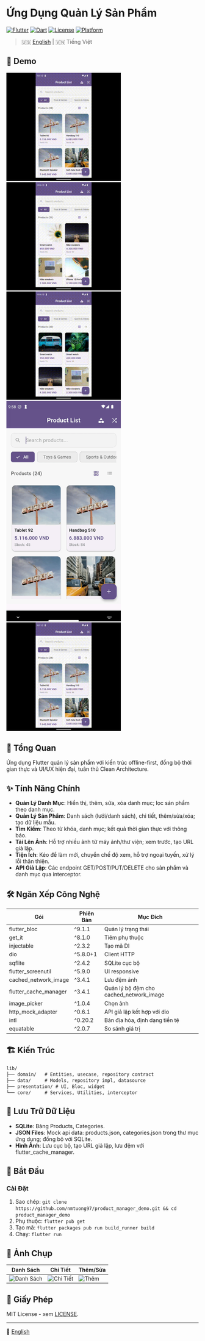# Ứng Dụng Quản Lý Sản Phẩm

[![Flutter](https://img.shields.io/badge/Flutter-3.7.2+-02569B?style=for-the-badge&logo=flutter&logoColor=white)](https://flutter.dev)
[![Dart](https://img.shields.io/badge/Dart-3.0+-0175C2?style=for-the-badge&logo=dart&logoColor=white)](https://dart.dev)
[![License](https://img.shields.io/badge/License-MIT-green?style=for-the-badge)](LICENSE)
[![Platform](https://img.shields.io/badge/Platform-Android%20%7C%20iOS-lightgrey?style=for-the-badge)](https://flutter.dev)

> 🇺🇸 [English](README.md) | 🇻🇳 Tiếng Việt

## 🎥 Demo

<img src="gifs/category_demo.gif" width="300" alt="Quản Lý Danh Mục">

<img src="gifs/product_add.gif" width="300" alt="Thêm Sản Phẩm">

<img src="gifs/product_detail.gif" width="300" alt="Chi Tiết Sản Phẩm">

<img src="gifs/products_filter.gif" width="300" alt="Lọc Sản Phẩm">

<img src="gifs/products_search.gif" width="300" alt="Tìm Kiếm Sản Phẩm">

## 📖 Tổng Quan

Ứng dụng Flutter quản lý sản phẩm với kiến trúc offline-first, đồng bộ thời gian thực và UI/UX hiện đại, tuân thủ Clean Architecture.

## ✨ Tính Năng Chính

- **Quản Lý Danh Mục**: Hiển thị, thêm, sửa, xóa danh mục; lọc sản phẩm theo danh mục.
- **Quản Lý Sản Phẩm**: Danh sách (lưới/danh sách), chi tiết, thêm/sửa/xóa; tạo dữ liệu mẫu.
- **Tìm Kiếm**: Theo từ khóa, danh mục; kết quả thời gian thực với thông báo.
- **Tải Lên Ảnh**: Hỗ trợ nhiều ảnh từ máy ảnh/thư viện; xem trước, tạo URL giả lập.
- **Tiện Ích**: Kéo để làm mới, chuyển chế độ xem, hỗ trợ ngoại tuyến, xử lý lỗi thân thiện.
- **API Giả Lập**: Các endpoint GET/POST/PUT/DELETE cho sản phẩm và danh mục qua interceptor.

## 🛠️ Ngăn Xếp Công Nghệ

| Gói | Phiên Bản | Mục Đích |
|-----|-----------|----------|
| flutter_bloc | ^9.1.1 | Quản lý trạng thái |
| get_it | ^8.1.0 | Tiêm phụ thuộc |
| injectable | ^2.3.2 | Tạo mã DI |
| dio | ^5.8.0+1 | Client HTTP |
| sqflite | ^2.4.2 | SQLite cục bộ |
| flutter_screenutil | ^5.9.0 | UI responsive |
| cached_network_image | ^3.4.1 | Lưu đệm ảnh |
| flutter_cache_manager | ^3.4.1 | Quản lý bộ đệm cho cached_network_image |
| image_picker | ^1.0.4 | Chọn ảnh |
| http_mock_adapter | ^0.6.1 | API giả lập kết hợp với dio |
| intl | ^0.20.2 | Bản địa hóa, định dạng tiền tệ |
| equatable | ^2.0.7 | So sánh giá trị |

## 🏗️ Kiến Trúc

```
lib/
├── domain/   # Entities, usecase, repository contract
├── data/     # Models, repository impl, datasource
├── presentation/ # UI, Bloc, widget
└── core/     # Services, Utilities, interceptor
```

## 💾 Lưu Trữ Dữ Liệu

- **SQLite**: Bảng Products, Categories.
- **JSON Files**: Mock api data: products.json, categories.json trong thư mục ứng dụng; đồng bộ với SQLite.
- **Hình Ảnh**: Lưu cục bộ, tạo URL giả lập, lưu đệm với flutter_cache_manager.

## 🚀 Bắt Đầu

### Cài Đặt

1. Sao chép: `git clone https://github.com/nmtuong97/product_manager_demo.git && cd product_manager_demo`
2. Phụ thuộc: `flutter pub get`
3. Tạo mã: `flutter packages pub run build_runner build`
4. Chạy: `flutter run`

## 📱 Ảnh Chụp

| Danh Sách | Chi Tiết | Thêm/Sửa |
|-----------|----------|----------|
| ![Danh Sách](screenshots/product_list.png) | ![Chi Tiết](screenshots/product_detail.png) | ![Thêm](screenshots/add_product.png) |

## 📄 Giấy Phép

MIT License - xem [LICENSE](LICENSE).

---
📘 [English](README.md)
